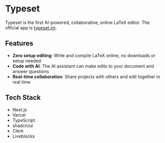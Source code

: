 # Typeset

Typeset is the first AI-powered, collaborative, online LaTeX editor. The official app is [typeset.im](https://www.typeset.im).

## Features

- **Zero setup editing**: Write and compile LaTeX online, no downloads or setup needed
- **Code with AI**: The AI assistant can make edits to your document and answer questions
- **Real-time collaboration**: Share projects with others and edit together in real time

## Tech Stack

- Next.js
- Vercel
- TypeScript
- shadcn/ui
- Clerk
- Liveblocks
